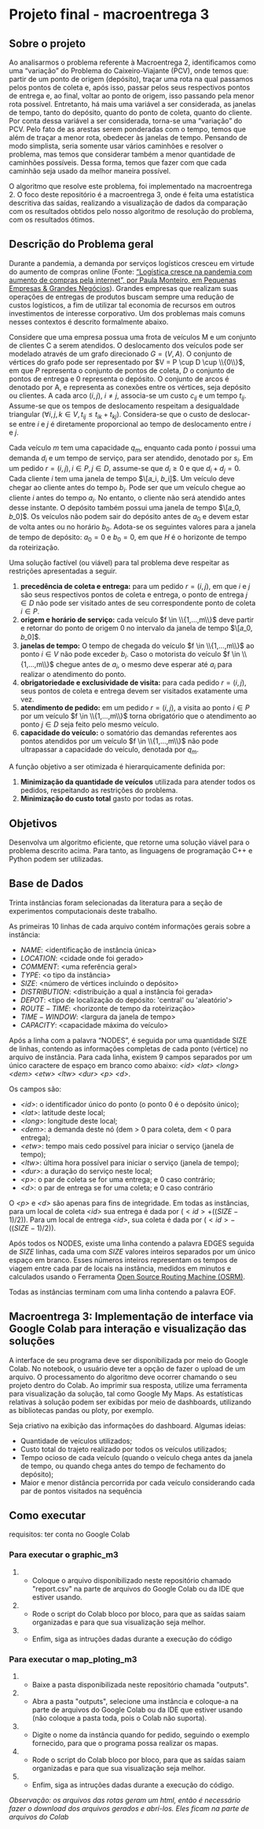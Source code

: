 # Projeto final - macroentrega 3

## Sobre o projeto 
Ao analisarmos o problema referente à Macroentrega 2, identificamos como uma “variação” do Problema do Caixeiro-Viajante (PCV), onde temos que: partir de um ponto de origem (depósito), traçar uma rota na qual passamos pelos pontos de coleta e, após isso, passar pelos seus respectivos pontos de entrega e, ao final, voltar ao ponto de origem, isso passando pela menor rota possível. Entretanto, há mais uma variável a ser considerada, as janelas de tempo, tanto do depósito, quanto do ponto de coleta, quanto do cliente. Por conta dessa variável a ser considerada, torna-se uma “variação” do PCV. Pelo fato de as arestas serem ponderadas com o tempo, temos que além de traçar a menor rota, obedecer às janelas de tempo. Pensando de modo simplista, seria somente usar vários caminhões e resolver o problema, mas temos que considerar também a menor quantidade de caminhões possíveis. Dessa forma, temos que fazer com que cada caminhão seja usado da melhor maneira possível. 

O algoritmo que resolve este problema, foi implementado na macroentrega 2. O foco deste repositório é a macroentrega 3, onde é feita uma estatística descritiva das saídas, realizando a visualização de dados da comparação com os resultados obtidos pelo nosso algoritmo de resolução do problema, com os resultados ótimos.

## Descrição do Problema geral
Durante a pandemia, a demanda por serviços logísticos cresceu em virtude do aumento de compras online (Fonte: [“Logística cresce na pandemia com aumento de compras pela internet”, por Paula Monteiro, em Pequenas Empresas & Grandes Negócios](https://g1.globo.com/economia/pme/pequenas-empresas-grandes-negocios/noticia/2021/01/31/logistica-cresce-na-pandemia-com-aumento-de-compras-pela-internet.ghtml)). Grandes empresas que realizam suas operações de entregas de produtos buscam sempre uma redução de custos logísticos, a fim de utilizar tal economia de recursos em outros investimentos de interesse corporativo. Um dos problemas mais comuns nesses contextos é descrito formalmente abaixo.

Considere que uma empresa possua uma frota de veículos M e um conjunto de clientes C a serem atendidos. O deslocamento dos veículos pode ser modelado através de um grafo direcionado $G = (V, A)$. O conjunto de vértices do grafo pode ser representado por $V = P \cup D \cup \\{0\\}$, em que $P$ representa o conjunto de pontos de coleta, $D$ o conjunto de pontos de entrega e 0 representa o depósito. O conjunto de arcos é denotado por A, e representa as conexões entre os vértices, seja depósito ou clientes. A cada arco $(i, j)$, $i \ne j$, associa-se um custo $c_{ij}$ e um tempo $t_{ij}$.
Assume-se que os tempos de deslocamento respeitam a desigualdade triangular $(\forall i,j,k \in V, t_{ij} \le t_{ik}+t_{kj})$. Considera-se que o custo de deslocar-se entre $i$ e $j$ é diretamente proporcional ao tempo de deslocamento entre $i$ e $j$.

Cada veículo $m$ tem uma capacidade $q_m$, enquanto cada ponto $i$ possui uma demanda $d_i$ e um tempo de serviço, para ser atendido, denotado por $s_i$. Em um pedido $r=(i,j),i \in P,j \in D$, assume-se que $d_i \ge 0$ e que $d_i + d_j = 0$. Cada cliente $i$ tem uma janela de tempo $\[𝑎_i, 𝑏_i]$. Um veículo deve chegar ao cliente antes do tempo $b_i$. Pode ser que um veículo chegue ao cliente $i$ antes do tempo $a_i$. No entanto, o cliente não será atendido antes desse instante. O depósito também possui uma janela de tempo $\[𝑎_0, 𝑏_0]$. Os veículos não podem sair do depósito antes de $a_0$ e devem estar de volta antes ou no horário $b_0$. Adota-se os seguintes valores para a janela de tempo de depósito: $a_0 = 0$ e $b_0 = 0$, em que $H$ é o horizonte de tempo da roteirização.

Uma solução factível (ou viável) para tal problema deve respeitar as restrições apresentadas a seguir.
1. **precedência de coleta e entrega:** para um pedido $r = (i, j)$, em que $i$ e $j$ são seus respectivos pontos de coleta e entrega, o ponto de entrega $j \in D$ não pode ser visitado antes de seu correspondente ponto de coleta $i \in P$.
2. **origem e horário de serviço:** cada veículo $f \in \\{1,...,m\\}$ deve partir e retornar do ponto de origem $0$ no intervalo da janela de tempo $\[𝑎_0, 𝑏_0]$.
3. **janelas de tempo:** O tempo de chegada do veículo $f \in \\{1,...,m\\}$ ao ponto $i \in V$ não pode exceder $b_i$. Caso o motorista do veículo $f \in \\{1,...,m\\}$ chegue antes de $a_i$, o mesmo deve esperar até $a_i$ para realizar o atendimento do ponto.
4. **obrigatoriedade e exclusividade de visita:** para cada pedido $r=(i,j)$, seus pontos de coleta e entrega devem ser visitados exatamente uma vez.
5. **atendimento de pedido:** em um pedido $r=(i,j)$, a visita ao ponto $i \in P$ por um veículo $f \in \\{1,...,m\\}$ torna obrigatório que o atendimento ao ponto $j \in D$ seja feito pelo mesmo veículo.
6. **capacidade do veículo:** o somatório das demandas referentes aos pontos atendidos por um veículo $f \in \\{1,...,m\\}$ não pode ultrapassar a capacidade do veículo, denotada por $q_m$.

A função objetivo a ser otimizada é hierarquicamente definida por:
1. **Minimização da quantidade de veículos** utilizada para atender todos os
pedidos, respeitando as restrições do problema.
2. **Minimização do custo total** gasto por todas as rotas.

## Objetivos

Desenvolva um algoritmo eficiente, que retorne uma solução viável para o problema descrito acima. Para tanto, as linguagens de programação C++ e Python podem ser utilizadas.

## Base de Dados
Trinta instâncias foram selecionadas da literatura para a seção de experimentos computacionais deste trabalho.

As primeiras 10 linhas de cada arquivo contém informações gerais sobre a instância:
- $NAME$: \<identificação de instância única>
- $LOCATION$: \<cidade onde foi gerado>
- $COMMENT$: \<uma referência geral>
- $TYPE$: \<o tipo da instância>
- $SIZE$: \<número de vértices incluindo o depósito>
- $DISTRIBUTION$: \<distribuição a qual a instância foi gerada>
- $DEPOT$: \<tipo de localização do depósito: 'central' ou 'aleatório'>
- $ROUTE-TIME$: \<horizonte de tempo da roteirização>
- $TIME-WINDOW$: \<largura da janela de tempo>
- $CAPACITY$: \<capacidade máxima do veículo>

Após a linha com a palavra “NODES”, é seguida por uma quantidade SIZE de linhas, contendo as informações completas de cada ponto (vértice) no arquivo de instância. Para cada linha, existem 9 campos separados por um único caractere de espaço em branco como abaixo: _\<id>_ _\<lat>_ _\<long>_ _\<dem>_ _\<etw>_ _\<ltw>_ _\<dur>_ _\<p>_ _\<d>_.
  
Os campos são:
- _\<id>_: o identificador único do ponto (o ponto 0 é o depósito único);
- _\<lat>_: latitude deste local;
- _\<long>_: longitude deste local;
- _\<dem>_: a demanda deste nó (dem > 0 para coleta, dem < 0 para entrega);
- _\<etw>_: tempo mais cedo possível para iniciar o serviço (janela de tempo);
- _\<ltw>_: última hora possível para iniciar o serviço (janela de tempo);
- _\<dur>_: a duração do serviço neste local;
- _\<p>_: o par de coleta se <id> for uma entrega; e 0 caso contrário;
- _\<d>_: o par de entrega se <id> for uma coleta; e 0 caso contrário

O _\<p>_ e _\<d>_ são apenas para fins de integridade. Em todas as instâncias, para um local de coleta _\<id>_ sua entrega é dada por $(<id>+((SIZE-1)/2))$. Para um local de entrega _\<id>_, sua coleta é dada por $(<id>-((SIZE-1)/2))$.
  
Após todos os NODES, existe uma linha contendo a palavra EDGES seguida de $SIZE$ linhas, cada uma com $SIZE$ valores inteiros separados por um único espaço em branco. Esses números inteiros representam os tempos de viagem entre cada par de locais na instância, medidos em minutos e calculados usando o Ferramenta [Open Source Routing Machine (OSRM)](https://project-osrm.org).

Todas as instâncias terminam com uma linha contendo a palavra EOF.

## Macroentrega 3: Implementação de interface via Google Colab para interação e visualização das soluções 

A interface de seu programa deve ser disponibilizada por meio do Google Colab. No notebook, o usuário deve ter a opção de fazer o upload de um arquivo. O processamento do algoritmo deve ocorrer chamando o seu projeto dentro do Colab. Ao imprimir sua resposta, utilize uma ferramenta para visualização da solução, tal como Google My Maps. As estatísticas relativas à solução podem ser exibidas por meio de dashboards, utilizando as bibliotecas pandas ou ploty, por exemplo.

Seja criativo na exibição das informações do dashboard. Algumas ideias: 
* Quantidade de veículos utilizados; 
* Custo total do trajeto realizado por todos os veículos utilizados; 
* Tempo ocioso de cada veículo (quando o veículo chega antes da janela de tempo, ou quando chega antes do tempo de fechamento do depósito); 
* Maior e menor distância percorrida por cada veículo considerando cada par de pontos visitados na sequência

## Como executar

requisitos: ter conta no Google Colab

### Para executar o graphic_m3

1. * Coloque o arquivo disponibilizado neste repositório chamado "report.csv" na parte de arquivos do Google Colab ou da IDE que estiver usando. 
2. * Rode o script do Colab bloco por bloco, para que as saídas saiam organizadas e para que sua visualização seja melhor.
3. * Enfim, siga as intruções dadas durante a execução do código

### Para executar o map_ploting_m3

1. * Baixe a pasta disponibilizada neste repositório chamada "outputs".
2. * Abra a pasta "outputs", selecione uma instância e coloque-a na parte de arquivos do Google Colab ou da IDE que estiver usando (não coloque a pasta toda, pois o Colab não suporta).
3. * Digite o nome da instância quando for pedido, seguindo o exemplo fornecido, para que o programa possa realizar os mapas.
4. * Rode o script do Colab bloco por bloco, para que as saídas saiam organizadas e para que sua visualização seja melhor.
5. * Enfim, siga as intruções dadas durante a execução do código.

*Observação: os arquivos das rotas geram um html, então é necessário fazer o download dos arquivos gerados e abrí-los. Eles ficam na parte de arquivos do Colab*

